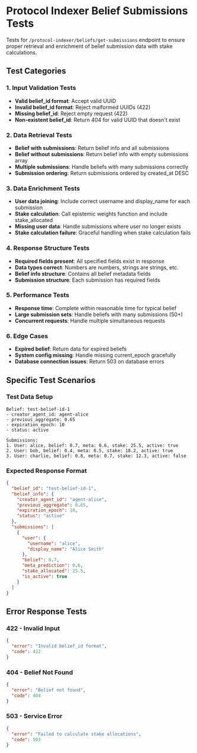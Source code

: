 # Protocol Indexer Belief Submissions Tests

Tests for `/protocol-indexer/beliefs/get-submissions` endpoint to ensure proper retrieval and enrichment of belief submission data with stake calculations.

## Test Categories

### 1. Input Validation Tests
- **Valid belief_id format**: Accept valid UUID
- **Invalid belief_id format**: Reject malformed UUIDs (422)
- **Missing belief_id**: Reject empty request (422)
- **Non-existent belief_id**: Return 404 for valid UUID that doesn't exist

### 2. Data Retrieval Tests
- **Belief with submissions**: Return belief info and all submissions
- **Belief without submissions**: Return belief info with empty submissions array
- **Multiple submissions**: Handle beliefs with many submissions correctly
- **Submission ordering**: Return submissions ordered by created_at DESC

### 3. Data Enrichment Tests
- **User data joining**: Include correct username and display_name for each submission
- **Stake calculation**: Call epistemic weights function and include stake_allocated
- **Missing user data**: Handle submissions where user no longer exists
- **Stake calculation failure**: Graceful handling when stake calculation fails

### 4. Response Structure Tests
- **Required fields present**: All specified fields exist in response
- **Data types correct**: Numbers are numbers, strings are strings, etc.
- **Belief info structure**: Contains all belief metadata fields
- **Submission structure**: Each submission has required fields

### 5. Performance Tests
- **Response time**: Complete within reasonable time for typical belief
- **Large submission sets**: Handle beliefs with many submissions (50+)
- **Concurrent requests**: Handle multiple simultaneous requests

### 6. Edge Cases
- **Expired belief**: Return data for expired beliefs
- **System config missing**: Handle missing current_epoch gracefully
- **Database connection issues**: Return 503 on database errors

## Specific Test Scenarios

### Test Data Setup
```
Belief: test-belief-id-1
- creator_agent_id: agent-alice
- previous_aggregate: 0.65
- expiration_epoch: 10
- status: active

Submissions:
1. User: alice, belief: 0.7, meta: 0.6, stake: 25.5, active: true
2. User: bob, belief: 0.4, meta: 0.5, stake: 18.2, active: true
3. User: charlie, belief: 0.8, meta: 0.7, stake: 12.3, active: false
```

### Expected Response Format
```json
{
  "belief_id": "test-belief-id-1",
  "belief_info": {
    "creator_agent_id": "agent-alice",
    "previous_aggregate": 0.65,
    "expiration_epoch": 10,
    "status": "active"
  },
  "submissions": [
    {
      "user": {
        "username": "alice",
        "display_name": "Alice Smith"
      },
      "belief": 0.7,
      "meta_prediction": 0.6,
      "stake_allocated": 25.5,
      "is_active": true
    }
  ]
}
```

## Error Response Tests

### 422 - Invalid Input
```json
{
  "error": "Invalid belief_id format",
  "code": 422
}
```

### 404 - Belief Not Found
```json
{
  "error": "Belief not found",
  "code": 404
}
```

### 503 - Service Error
```json
{
  "error": "Failed to calculate stake allocations",
  "code": 503
}
```